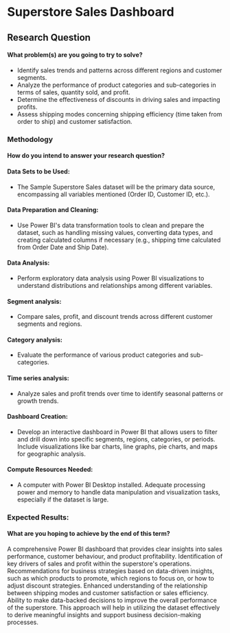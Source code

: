 
# Superstore Sales Dashboard


## Research Question 

#### What problem(s) are you going to try to solve? 

- Identify sales trends and patterns across different regions and customer segments. 
- Analyze the performance of product categories and sub-categories in terms of sales, quantity sold, and profit. 
- Determine the effectiveness of discounts in driving sales and impacting profits. 
- Assess shipping modes concerning shipping efficiency (time taken from order to ship) and customer satisfaction. 
### Methodology 
#### How do you intend to answer your research question? 
#### Data Sets to be Used: 
- The Sample Superstore Sales dataset will be the primary data source, encompassing all variables mentioned (Order ID, Customer ID, etc.).

#### Data Preparation and Cleaning: 
- Use Power BI's data transformation tools to clean and prepare the dataset, such as handling missing values, converting data types, and creating calculated columns if necessary (e.g., shipping time calculated from Order Date and Ship Date). 
#### Data Analysis: 
- Perform exploratory data analysis using Power BI visualizations to understand distributions and relationships among different variables. 
#### Segment analysis: 
- Compare sales, profit, and discount trends across different customer segments and regions. 
#### Category analysis: 
- Evaluate the performance of various product categories and sub-categories. 
#### Time series analysis: 
- Analyze sales and profit trends over time to identify seasonal patterns or growth trends. 
#### Dashboard Creation: 
- Develop an interactive dashboard in Power BI that allows users to filter and drill down into specific segments, regions, categories, or periods. Include visualizations like bar charts, line graphs, pie charts, and maps for geographic analysis. 
#### Compute Resources Needed: 
- A computer with Power BI Desktop installed. Adequate processing power and memory to handle data manipulation and visualization tasks, especially if the dataset is large. 
### Expected Results:
#### What are you hoping to achieve by the end of this term? 
A comprehensive Power BI dashboard that provides clear insights into sales performance, customer behaviour, and 
product profitability. 
Identification of key drivers of sales and profit within the superstore's operations. 
Recommendations for business strategies based on data-driven insights, such as which products to promote, which 
regions to focus on, or how to adjust discount strategies. 
Enhanced understanding of the relationship between shipping modes and customer satisfaction or sales efficiency. 
Ability to make data-backed decisions to improve the overall performance of the superstore. 
This approach will help in utilizing the dataset effectively to derive meaningful insights and support business 
decision-making processes. 
